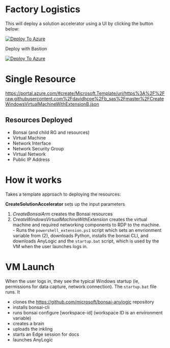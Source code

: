 # Factory Logistics


This will deploy a solution accelerator using a UI by clicking the button below:

[![Deploy To Azure](https://aka.ms/deploytoazurebutton)](https://portal.azure.com/#create/Microsoft.Template/uri/https%3A%2F%2Fraw.githubusercontent.com%2Fmicrosoft%2Fbonsai-solution-accelerators%2Fmain%2Flogistics_supply_chain%2Ffactory_logistics%2FCreateSolutionAccelerator.json/createUIDefinitionUri/https%3A%2F%2Fraw.githubusercontent.com%2Fmicrosoft%2Fbonsai-solution-accelerators%2Fmain%2Flogistics_supply_chain%2Ffactory_logistics%2FcreateUiDefinition.json)

Deploy with Bastion

[![Deploy To Azure](https://aka.ms/deploytoazurebutton)](https://portal.azure.com/#create/Microsoft.Template/uri/https%3A%2F%2Fraw.githubusercontent.com%2Fmicrosoft%2Fbonsai-solution-accelerators%2Fmain%2Flogistics_supply_chain%2Ffactory_logistics%2FCreateSolutionAcceleratorB.json/createUIDefinitionUri/https%3A%2F%2Fraw.githubusercontent.com%2Fmicrosoft%2Fbonsai-solution-accelerators%2Fmain%2Flogistics_supply_chain%2Ffactory_logistics%2FcreateUiDefinition.json)

<!-- This will deploy a solution accelerator by clicking the button below:

[![Deploy To Azure](https://raw.githubusercontent.com/Azure/azure-quickstart-templates/master/1-CONTRIBUTION-GUIDE/images/deploytoazure.svg?sanitize=true)](https://portal.azure.com/#create/Microsoft.Template/uri/https%3A%2F%2Fraw.githubusercontent.com%2Fdavidhcoe%2Fb_sas%2Fmaster%2FCreateSolutionAccelerator.json)  
 -->

# Single Resource

https://portal.azure.com/#create/Microsoft.Template/uri/https%3A%2F%2Fraw.githubusercontent.com%2Fdavidhcoe%2Fb_sas%2Fmaster%2FCreateWindowsVirtualMachineWithExtensionB.json   


## Resources Deployed

- Bonsai (and child RG and resources)
- Virtual Machine
- Network Interface
- Network Security Group
- Virtual Network
- Public IP Address

# How it works

Takes a template approach to deploying the resources:

**CreateSolutionAccelerator** sets up the input parameters<br>
1. *CreateBonsaiArm* creates the Bonsai resources 
2. *CreateWindowsVirtualMachineWithExtension* creates the virtual machine and required networking components to RDP to the machine. <br> - Runs the `powershell_extension.ps1` script which sets an envrionment variable from (2), downloads Python, installs the bonsai CLI, and downloads AnyLogic and the `startup.bat` script, which is used by the VM when the user launches logs in.

# VM Launch

When the user logs in, they see the typical Windows startup (ie, permissions for data capture, network connection). The `startup.bat` file runs. It 

- clones the https://github.com/microsoft/bonsai-anylogic repository
- installs bonsai-cli
- runs bonsai configure [workspace-id] (workspace ID is an environment variable)
- creates a brain
- uploads the inkling
- starts an Edge session for docs
- launches AnyLogic 
